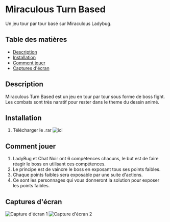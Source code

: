 # Miraculous Turn Based

Un jeu tour par tour basé sur Miraculous Ladybug.

## Table des matières

- [Description](#description)
- [Installation](#installation)
- [Comment jouer](#comment-jouer)
- [Captures d'écran](#captures-décran)

## Description

Miraculous Turn Based est un jeu en tour par tour sous forme de boss fight.
Les combats sont très naratif pour rester dans le theme du dessin animé.

## Installation

1. Télécharger le .rar ![ici](releases/latest)

## Comment jouer

1. LadyBug et Chat Noir ont 6 compétences chacuns, le but est de faire réagir le boss en utilisant ces compétences.
2. Le principe est de vaincre le boss en exposant tous ses points faibles.
3. Chaque points faibles sera exposable par une suite d'actions.
4. Ce sont les personnages qui vous donneront la solution pour exposer les points faibles.


## Captures d'écran

![Capture d'écran 1](screenshots/screenshot1.png)
![Capture d'écran 2](screenshots/screenshot2.png)


